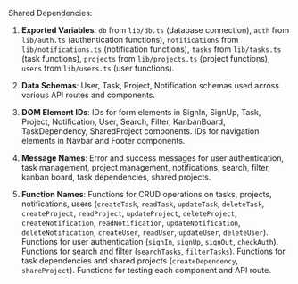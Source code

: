 Shared Dependencies:

1. **Exported Variables**: `db` from `lib/db.ts` (database connection), `auth` from `lib/auth.ts` (authentication functions), `notifications` from `lib/notifications.ts` (notification functions), `tasks` from `lib/tasks.ts` (task functions), `projects` from `lib/projects.ts` (project functions), `users` from `lib/users.ts` (user functions).

2. **Data Schemas**: User, Task, Project, Notification schemas used across various API routes and components.

3. **DOM Element IDs**: IDs for form elements in SignIn, SignUp, Task, Project, Notification, User, Search, Filter, KanbanBoard, TaskDependency, SharedProject components. IDs for navigation elements in Navbar and Footer components.

4. **Message Names**: Error and success messages for user authentication, task management, project management, notifications, search, filter, kanban board, task dependencies, shared projects.

5. **Function Names**: Functions for CRUD operations on tasks, projects, notifications, users (`createTask`, `readTask`, `updateTask`, `deleteTask`, `createProject`, `readProject`, `updateProject`, `deleteProject`, `createNotification`, `readNotification`, `updateNotification`, `deleteNotification`, `createUser`, `readUser`, `updateUser`, `deleteUser`). Functions for user authentication (`signIn`, `signUp`, `signOut`, `checkAuth`). Functions for search and filter (`searchTasks`, `filterTasks`). Functions for task dependencies and shared projects (`createDependency`, `shareProject`). Functions for testing each component and API route.